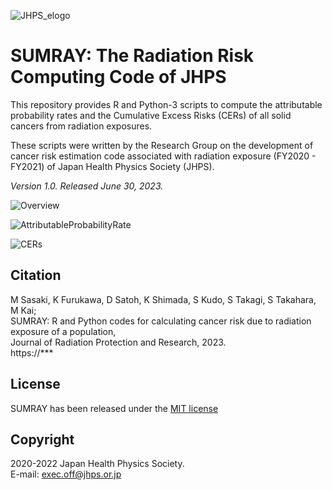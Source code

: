![JHPS_elogo](https://github.com/JapanHealthPhysicsSociety/SUMRAY/assets/100466085/da86d36f-5f97-4b75-bf70-f92a17e744f0)

# **SUMRAY: The Radiation Risk Computing Code of JHPS**
This repository provides R and Python-3 scripts to compute the attributable probability rates and the Cumulative Excess Risks (CERs) of all solid cancers from radiation exposures.

These scripts were written by the Research Group on the development of cancer risk estimation code associated with radiation exposure (FY2020 - FY2021) of Japan Health Physics Society (JHPS).

*Version 1.0. Released June 30, 2023.*

![Overview](https://github.com/JapanHealthPhysicsSociety/SUMRAY/assets/100466085/c566ae07-bf3a-4f60-8806-d8ad405f8aab)

![AttributableProbabilityRate](https://github.com/JapanHealthPhysicsSociety/SUMRAY/assets/100466085/edc964bd-458a-4ef1-9b9c-fe11c9ca4cfd)

![CERs](https://github.com/JapanHealthPhysicsSociety/SUMRAY/assets/100466085/4cc02023-be04-4faa-9db0-dc2d68213d51)

## Citation
M Sasaki, K Furukawa, D Satoh, K Shimada, S Kudo, S Takagi, S Takahara, M Kai;  
SUMRAY: R and Python codes for calculating cancer risk due to radiation exposure of a population,  
Journal of Radiation Protection and Research, 2023.  
https://***

## License
SUMRAY has been released under the [MIT license](https://github.com/JapanHealthPhysicsSociety/SUMRAY/blob/main/LICENSE.md)

## Copyright
2020-2022 Japan Health Physics Society.  
E-mail: exec.off@jhps.or.jp
